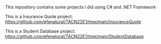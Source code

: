 This repository contains some projects I did using C# and .NET Framework

This is a Insurance Quote project: https://github.com/efenatural/TACN22E1/tree/main/InsuranceQuote

This is a Student Database project: https://github.com/efenatural/TACN22E1/tree/main/StudentDatabase
